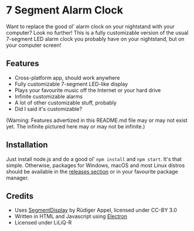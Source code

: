 # 7 Segment Alarm Clock

Want to replace the good ol' alarm clock on your nightstand with your computer? Look no further! This is a fully customizable version of the usual 7-segment LED alarm clock you probably have on your nightstand, but on your computer screen!

## Features

* Cross-platform app, should work anywhere
* Fully customizable 7-segment LED-like display
* Plays your favourite music off the Internet or your hard drive
* Infinite customizable alarms
* A lot of other customizable stuff, probably
* Did I said it's customizable?

(Warning: Features advertized in this README.md file may or may not exist yet. The infinite pictured here may or may not be infinite.)

## Installation

Just install node.js and do a good ol' `npm install` and `npm start`. It's that simple. Otherwise, packages for Windows, macOS and most Linux distros should be available in the [releases section](https://github.com/juju2143/7-segment-alarm-clock/releases) or in your favourite package manager.

## Credits

* Uses [SegmentDisplay](http://www.3quarks.com/en/SegmentDisplay/) by Rüdiger Appel, licensed under CC-BY 3.0
* Written in HTML and Javascript using [Electron](https://electron.atom.io/)
* Licensed under LiLiQ-R